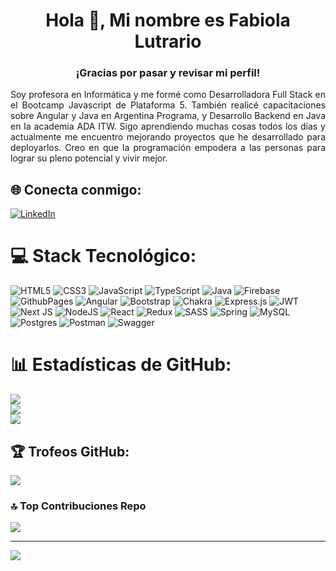 <h1 align="center">Hola 👋, Mi nombre es Fabiola Lutrario</h1>
<h3 align="center">¡Gracias por pasar y revisar mi perfil!</h3>

<p align="justify">Soy profesora en Informática y me formé como Desarrolladora Full Stack en el Bootcamp Javascript de Plataforma 5. También realicé capacitaciones sobre Angular y Java en Argentina Programa, y Desarrollo Backend en Java en la academia ADA ITW. Sigo aprendiendo muchas cosas todos los días y actualmente me encuentro mejorando proyectos que he desarrollado para deployarlos. Creo en que la programación empodera a las personas para lograr su pleno potencial y vivir mejor.</p>

## 🌐 Conecta conmigo:
[![LinkedIn](https://img.shields.io/badge/LinkedIn-%230077B5.svg?logo=linkedin&logoColor=white)](https://www.linkedin.com/in/fabiolalutrario/) 

# 💻 Stack Tecnológico:
![HTML5](https://img.shields.io/badge/html5-%23E34F26.svg?style=for-the-badge&logo=html5&logoColor=white) ![CSS3](https://img.shields.io/badge/css3-%231572B6.svg?style=for-the-badge&logo=css3&logoColor=white) ![JavaScript](https://img.shields.io/badge/javascript-%23323330.svg?style=for-the-badge&logo=javascript&logoColor=%23F7DF1E) ![TypeScript](https://img.shields.io/badge/typescript-%23007ACC.svg?style=for-the-badge&logo=typescript&logoColor=white) ![Java](https://img.shields.io/badge/java-%23ED8B00.svg?style=for-the-badge&logo=openjdk&logoColor=white) ![Firebase](https://img.shields.io/badge/firebase-%23039BE5.svg?style=for-the-badge&logo=firebase) ![GithubPages](https://img.shields.io/badge/github%20pages-121013?style=for-the-badge&logo=github&logoColor=white) ![Angular](https://img.shields.io/badge/angular-%23DD0031.svg?style=for-the-badge&logo=angular&logoColor=white) ![Bootstrap](https://img.shields.io/badge/bootstrap-%238511FA.svg?style=for-the-badge&logo=bootstrap&logoColor=white) ![Chakra](https://img.shields.io/badge/chakra-%234ED1C5.svg?style=for-the-badge&logo=chakraui&logoColor=white) ![Express.js](https://img.shields.io/badge/express.js-%23404d59.svg?style=for-the-badge&logo=express&logoColor=%2361DAFB) ![JWT](https://img.shields.io/badge/JWT-black?style=for-the-badge&logo=JSON%20web%20tokens) ![Next JS](https://img.shields.io/badge/Next-black?style=for-the-badge&logo=next.js&logoColor=white) ![NodeJS](https://img.shields.io/badge/node.js-6DA55F?style=for-the-badge&logo=node.js&logoColor=white) ![React](https://img.shields.io/badge/react-%2320232a.svg?style=for-the-badge&logo=react&logoColor=%2361DAFB) ![Redux](https://img.shields.io/badge/redux-%23593d88.svg?style=for-the-badge&logo=redux&logoColor=white) ![SASS](https://img.shields.io/badge/SASS-hotpink.svg?style=for-the-badge&logo=SASS&logoColor=white) ![Spring](https://img.shields.io/badge/spring-%236DB33F.svg?style=for-the-badge&logo=spring&logoColor=white) ![MySQL](https://img.shields.io/badge/mysql-%2300000f.svg?style=for-the-badge&logo=mysql&logoColor=white) ![Postgres](https://img.shields.io/badge/postgres-%23316192.svg?style=for-the-badge&logo=postgresql&logoColor=white) ![Postman](https://img.shields.io/badge/Postman-FF6C37?style=for-the-badge&logo=postman&logoColor=white) ![Swagger](https://img.shields.io/badge/-Swagger-%23Clojure?style=for-the-badge&logo=swagger&logoColor=white)

# 📊 Estadísticas de GitHub:
![](https://github-readme-stats.vercel.app/api?username=FabiolaLutrario&theme=swift&hide_border=false&include_all_commits=false&count_private=false)<br/>
![](https://github-readme-streak-stats.herokuapp.com/?user=FabiolaLutrario&theme=swift&hide_border=false)<br/>
![](https://github-readme-stats.vercel.app/api/top-langs/?username=FabiolaLutrario&theme=swift&hide_border=false&include_all_commits=false&count_private=false&layout=compact)

## 🏆 Trofeos GitHub:
![](https://github-profile-trophy.vercel.app/?username=FabiolaLutrario&theme=flat&no-frame=false&no-bg=false&margin-w=4)

### 🔝 Top Contribuciones Repo
![](https://github-contributor-stats.vercel.app/api?username=FabiolaLutrario&limit=5&theme=flat&combine_all_yearly_contributions=true)

---
[![](https://visitcount.itsvg.in/api?id=FabiolaLutrario&icon=0&color=12)](https://visitcount.itsvg.in)

